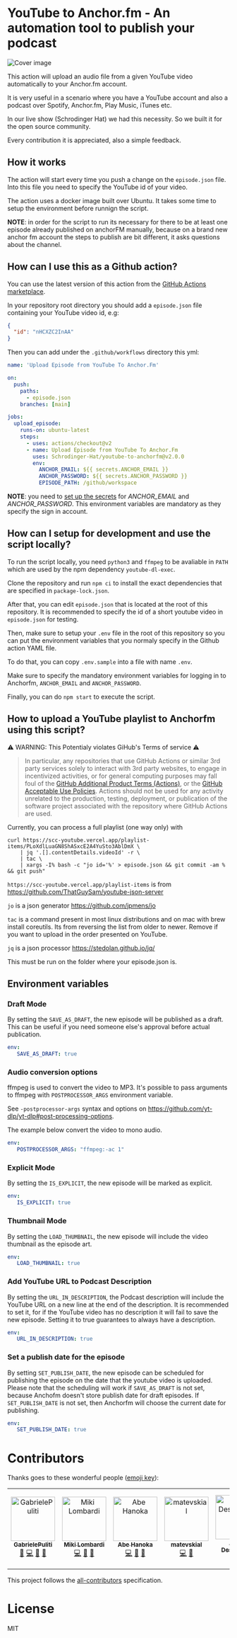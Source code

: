 # YouTube to Anchor.fm - An automation tool to publish your podcast

![Cover image](https://raw.githubusercontent.com/Schrodinger-Hat/youtube-to-anchorfm/main/assets/img/cover.png "Cover image")

This action will upload an audio file from a given YouTube video automatically to your Anchor.fm account.

It is very useful in a scenario where you have a YouTube account and also a podcast over Spotify, Anchor.fm, Play Music, iTunes etc.

In our live show (Schrodinger Hat) we had this necessity. So we built it for the open source community.

Every contribution it is appreciated, also a simple feedback.

## How it works

The action will start every time you push a change on the `episode.json` file. Into this file you need to specify the YouTube id of your video.

The action uses a docker image built over Ubuntu. It takes some time to setup the environment before runnign the script.

**NOTE**: in order for the script to run its necessary for there to be at least one episode already published on anchorFM manually, because on a brand new anchor fm account the steps to publish are bit different, it asks questions about the channel.

## How can I use this as a Github action?

You can use the latest version of this action from the [GitHub Actions marketplace](https://github.com/marketplace/actions/upload-episode-from-youtube-to-anchor-fm).

In your repository root directory you should add a `episode.json` file containing your YouTube video id, e.g:
```json
{
  "id": "nHCXZC2InAA"
}
```

Then you can add under the `.github/workflows` directory this yml:

```yaml
name: 'Upload Episode from YouTube To Anchor.Fm'

on:
  push:
    paths: 
      - episode.json
    branches: [main]

jobs:
  upload_episode:
    runs-on: ubuntu-latest
    steps:
      - uses: actions/checkout@v2
      - name: Upload Episode from YouTube To Anchor.Fm
        uses: Schrodinger-Hat/youtube-to-anchorfm@v2.0.0
        env:
          ANCHOR_EMAIL: ${{ secrets.ANCHOR_EMAIL }}
          ANCHOR_PASSWORD: ${{ secrets.ANCHOR_PASSWORD }}
          EPISODE_PATH: /github/workspace
```

**NOTE**: you need to [set up the secrets](https://docs.github.com/en/free-pro-team@latest/actions/reference/encrypted-secrets#creating-encrypted-secrets-for-a-repository) for *ANCHOR_EMAIL* and *ANCHOR_PASSWORD*. This environment variables are mandatory as they specify the sign in account.

## How can I setup for development and use the script locally?

To run the script locally, you need ```python3``` and ```ffmpeg``` to be avaliable in ```PATH``` which are used by the npm dependency ```youtube-dl-exec```.

Clone the repository and run ```npm ci``` to install the exact dependencies that are specified in ```package-lock.json```.

After that, you can edit ```episode.json``` that is located at the root of this repository.
It is recommended to specify the id of a short youtube video in ```episode.json``` for testing.

Then, make sure to setup your ```.env``` file in the root of this repository so you can put
the environment variables that you normaly specify in the Github action YAML file.

To do that, you can copy ```.env.sample``` into a file with name ```.env```.

Make sure to specify the mandatory environment variables for logging in to Anchorfm,
 ```ANCHOR_EMAIL``` and ```ANCHOR_PASSWORD```.

Finally, you can do ```npm start``` to execute the script.

## How to upload a YouTube playlist to Anchorfm using this script?

⚠ WARNING: This Potentialy violates GiHub's Terms of service ⚠

> In particular, any repositories that use GitHub Actions or similar 3rd party services solely to interact with 3rd party websites, to engage in incentivized activities, or for general computing purposes may fall foul of the [GitHub Additional Product Terms (Actions)](https://docs.github.com/github/site-policy/github-terms-for-additional-products-and-features#actions), or the [GitHub Acceptable Use Policies](https://docs.github.com/github/site-policy/github-acceptable-use-policies).
> Actions should not be used for any activity unrelated to the production, testing, deployment, or publication of the software project associated with the repository where GitHub Actions are used.

Currently, you can process a full playlist (one way only) with

```
curl https://scc-youtube.vercel.app/playlist-items/PLoXdlLuaGN8ShASxcE2A4YuSto3AblDmX \
    | jq '.[].contentDetails.videoId' -r \
    | tac \
    | xargs -I% bash -c "jo id='%' > episode.json && git commit -am % && git push"
```

`https://scc-youtube.vercel.app/playlist-items` is from https://github.com/ThatGuySam/youtube-json-server

`jo` is a json generator https://github.com/jpmens/jo

`tac` is a command present in most linux distributions and on mac with brew install coreutils. Its from reversing the list from older to newer. Remove if you want to upload in the order presented on YouTube.

`jq` is a json processor https://stedolan.github.io/jq/

This must be run on the folder where your episode.json is.

## Environment variables

### Draft Mode

By setting the `SAVE_AS_DRAFT`, the new episode will be published as a draft. This can be useful if you need someone else's
approval before actual publication.

```yaml
env:
   SAVE_AS_DRAFT: true
```

### Audio conversion options

ffmpeg is used to convert the video to MP3. It's possible to pass arguments to ffmpeg with `POSTPROCESSOR_ARGS` environment
variable.

See `-postprocessor-args` syntax and options on https://github.com/yt-dlp/yt-dlp#post-processing-options.

The example below convert the video to mono audio.

```yaml
env:
   POSTPROCESSOR_ARGS: "ffmpeg:-ac 1"
```

### Explicit Mode

By setting the `IS_EXPLICIT`, the new episode will be marked as explicit.
```yaml
env:
   IS_EXPLICIT: true
```

### Thumbnail Mode

By setting the `LOAD_THUMBNAIL`, the new episode will include the video thumbnail as the episode art.
```yaml
env:
   LOAD_THUMBNAIL: true
```

### Add YouTube URL to Podcast Description

By setting the `URL_IN_DESCRIPTION`, the Podcast description will include the YouTube URL on a new line at the end of the description.
It is recommended to set it, for if the YouTube video has no description it will fail to save the new episode. Setting it to true guarantees to always have a description.

```yaml
env:
   URL_IN_DESCRIPTION: true
```

### Set a publish date for the episode

By setting `SET_PUBLISH_DATE`, the new episode can be scheduled for publishing the episode on the date that the youtube video is uploaded. Please note that the scheduling will work if `SAVE_AS_DRAFT` is not set, because Anchofm doesn't store publish date for draft episodes.
If `SET_PUBLISH_DATE` is not set, then Anchorfm will choose the current date for publishing.
```yaml
env:
   SET_PUBLISH_DATE: true
```

# Contributors

Thanks goes to these wonderful people ([emoji key](https://github.com/all-contributors/all-contributors#emoji-key)):

<!-- ALL-CONTRIBUTORS-LIST:START - Do not remove or modify this section -->
<!-- prettier-ignore-start -->
<!-- markdownlint-disable -->
<table>
  <tbody>
    <tr>
      <td align="center"><a href="https://www.linkedin.com/in/%F0%9F%90%A7gabriele-puliti-b62915a9/"><img src="https://avatars.githubusercontent.com/u/12409541?v=4?s=100" width="100px;" alt="GabrielePuliti"/><br /><sub><b>GabrielePuliti</b></sub></a><br /><a href="#design-Wabri" title="Design">🎨</a> <a href="https://github.com/Schrodinger-Hat/youtube-to-anchorfm/commits?author=Wabri" title="Code">💻</a> <a href="#maintenance-Wabri" title="Maintenance">🚧</a> <a href="https://github.com/Schrodinger-Hat/youtube-to-anchorfm/pulls?q=is%3Apr+reviewed-by%3AWabri" title="Reviewed Pull Requests">👀</a></td>
      <td align="center"><a href="https://www.mikilombardi.com"><img src="https://avatars.githubusercontent.com/u/6616203?v=4?s=100" width="100px;" alt="Miki Lombardi"/><br /><sub><b>Miki Lombardi</b></sub></a><br /><a href="https://github.com/Schrodinger-Hat/youtube-to-anchorfm/commits?author=TheJoin95" title="Code">💻</a> <a href="#maintenance-TheJoin95" title="Maintenance">🚧</a> <a href="https://github.com/Schrodinger-Hat/youtube-to-anchorfm/pulls?q=is%3Apr+reviewed-by%3ATheJoin95" title="Reviewed Pull Requests">👀</a></td>
      <td align="center"><a href="habet.dev"><img src="https://avatars.githubusercontent.com/u/82916197?v=4?s=100" width="100px;" alt="Abe Hanoka"/><br /><sub><b>Abe Hanoka</b></sub></a><br /><a href="https://github.com/Schrodinger-Hat/youtube-to-anchorfm/commits?author=abe-101" title="Code">💻</a> <a href="#maintenance-abe-101" title="Maintenance">🚧</a> <a href="https://github.com/Schrodinger-Hat/youtube-to-anchorfm/pulls?q=is%3Apr+reviewed-by%3Aabe-101" title="Reviewed Pull Requests">👀</a></td>
      <td align="center"><a href="https://github.com/matevskial"><img src="https://avatars.githubusercontent.com/u/44746117?v=4?s=100" width="100px;" alt="matevskial"/><br /><sub><b>matevskial</b></sub></a><br /><a href="https://github.com/Schrodinger-Hat/youtube-to-anchorfm/commits?author=matevskial" title="Code">💻</a> <a href="#maintenance-matevskial" title="Maintenance">🚧</a></td>
      <td align="center"><a href="https://github.com/Amod02-prog"><img src="https://avatars.githubusercontent.com/u/83520862?v=4?s=100" width="100px;" alt="Amod Deshpande"/><br /><sub><b>Amod Deshpande</b></sub></a><br /><a href="https://github.com/Schrodinger-Hat/youtube-to-anchorfm/commits?author=Amod02-prog" title="Documentation">📖</a></td>
      <td align="center"><a href="https://github.com/zephyrus3"><img src="https://avatars.githubusercontent.com/u/47828820?v=4?s=100" width="100px;" alt="Guilherme Costa"/><br /><sub><b>Guilherme Costa</b></sub></a><br /><a href="https://github.com/Schrodinger-Hat/youtube-to-anchorfm/commits?author=zephyrus3" title="Code">💻</a> <a href="https://github.com/Schrodinger-Hat/youtube-to-anchorfm/issues?q=author%3Azephyrus3" title="Bug reports">🐛</a></td>
      <td align="center"><a href="https://github.com/weltonrodrigo"><img src="https://avatars.githubusercontent.com/u/1644644?v=4?s=100" width="100px;" alt="Welton Rodrigo Torres Nascimento"/><br /><sub><b>Welton Rodrigo Torres Nascimento</b></sub></a><br /><a href="https://github.com/Schrodinger-Hat/youtube-to-anchorfm/commits?author=weltonrodrigo" title="Documentation">📖</a> <a href="https://github.com/Schrodinger-Hat/youtube-to-anchorfm/commits?author=weltonrodrigo" title="Code">💻</a></td>
    </tr>
  </tbody>
  <tfoot>
    
  </tfoot>
</table>

<!-- markdownlint-restore -->
<!-- prettier-ignore-end -->

<!-- ALL-CONTRIBUTORS-LIST:END -->

This project follows the [all-contributors](https://allcontributors.org) specification.

# License

MIT
